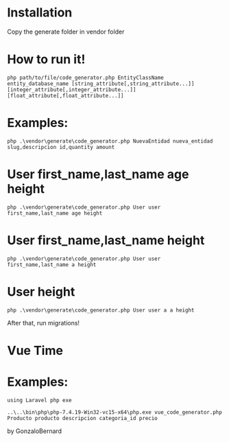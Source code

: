 # Installation
Copy the generate folder in vendor folder 

# How to run it!
    php path/to/file/code_generator.php EntityClassName entity_database_name [string_attribute[,string_attribute...]] [integer_attribute[,integer_attribute...]] [float_attribute[,float_attribute...]]

# Examples:

    php .\vendor\generate\code_generator.php NuevaEntidad nueva_entidad slug,descripcion id,quantity amount

# User first_name,last_name age height

    php .\vendor\generate\code_generator.php User user first_name,last_name age height


# User first_name,last_name height

    php .\vendor\generate\code_generator.php User user first_name,last_name a height


# User height

    php .\vendor\generate\code_generator.php User user a a height


After that, run migrations!


# Vue Time

# Examples:
    using Laravel php exe

    ..\..\bin\php\php-7.4.19-Win32-vc15-x64\php.exe vue_code_generator.php Producto producto descripcion categoria_id precio

by GonzaloBernard
